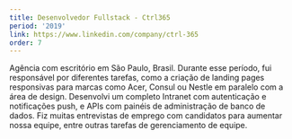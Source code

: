 ```yaml
---
title: Desenvolvedor Fullstack - Ctrl365
period: '2019'
link: https://www.linkedin.com/company/ctrl-365
order: 7
---
```


Agência com escritório em São Paulo, Brasil. Durante esse período, fui responsável por diferentes tarefas, como a criação de landing pages responsivas para marcas como Acer, Consul ou Nestle em paralelo com a área de design. Desenvolvi um completo Intranet com autenticação e notificações push, e APIs com painéis de administração de banco de dados. Fiz muitas entrevistas de emprego com candidatos para aumentar nossa equipe, entre outras tarefas de gerenciamento de equipe.
